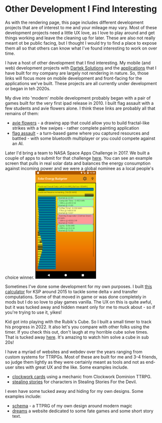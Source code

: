 # Other Development I Find Interesting

As with the rendering page, this page includes different development projects that are of interest to me and your mileage may vary. Most of these development projects need a little UX love, as I love to play around and get things working and leave the cleaning up for later. These are also not really meant ot be public facing, but I thought I would try to find a place to expose them all so that others can know what I've found interesting to work on over time.

I have a host of other development that I find interesting. My mobile (and web) development projects with [Dartek Solutions](https://darteksolutions.org/) and the [applications](https://apps.apple.com/tj/developer/dartek-solutions-llc/id1582313944) that I have built for my company are largely not rendering in nature. So, those links will focus more on mobile development and front-facing for the applications we've built. These projects are all currently under development or began in teh 2020s.

My dive into 'modern' mobile development probably began with a pair of games built for the very first ipad release in 2010. I built flag assault with a few students and avie flowers alone. I think these links are probably all that remains of them:
- [avie flowers](http://shaunramsey.com/avieflowers/) - a drawing app that could allow you to build fractal-like strikes with a few swipes - rather complete painting application
- [flag assault](http://shaunramsey.com/flagassault/) - a turn-based game where you captured resources and battled - with some bluetooth multiplayer or you could compete against an AI.

Later I'd bring a team to NASA Space Apps Challenge in 2017. We built a couple of apps to submit for that challenge [here](https://2017.spaceappschallenge.org/challenges/earth-and-us/you-are-my-sunshine/teams/dream-team-1). You can see an example screen that pulls in real solar data and balances the energy consumption against incoming power and we were a global nominee as a local people's choice winner. <img src="https://github.com/shaunramsey/SolarEnergyPlanner/blob/master/device-2017-05-04-234456.png" width="200">

Sometimes I've done some development for my own purposes. I built [this calculator](http://cthulhudreams.us/ksp/) for KSP around 2015 to tackle some delta v and transfer computations. Some of that moved in game or was done completely in mods but I do so love to play games vanilla. The UX on this is quite awful, but it was tucked away and hidden meant only for me to muck about - so if you're trying to use it, yikes!

Kid got into playing with the Rubik's Cube. So I built a small timer to track his progress in 2022. It also let's you compare with other folks using the timer. If you check this out, don't laugh at my horrible cube solve times. That is tucked away [here](https://clockworkcards2.web.app/cube/ref.html). It's amazing to watch him solve a cube in sub 20s!

I have a myriad of websites and webdev over the years ranging from custom systems for TTRPGs. Most of these are built for me and 3-4 friends, so judge them lightly as they were certainly meant as tools and not as end-user sites with great UX and the like. Some examples include.

- [clockwork cards](https://clockworkcards2.web.app/) using a mechanic from Clockwork Dominion TTRPG.
- [stealing stories](https://stealing-stories.web.app/) for characters in Stealing Stories For the Devil.

I even have some tucked away and hiding for my own designs. Some examples include:
- [schema](https://clockworkcards2.web.app/schema/schema.html) - a TTPRG of my own design around modern magic
- [dreams](http://cthulhudreams.us/) a website dedicated to some fate games and some short story text.

